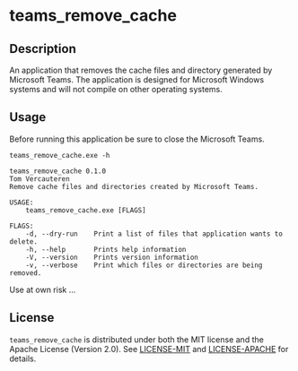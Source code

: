 # teams_remove_cache

## Description

An application that removes the cache files and directory generated by Microsoft Teams. The application is designed for Microsoft Windows systems and will not compile on other operating systems.

## Usage

Before running this application be sure to close the Microsoft Teams.

```
teams_remove_cache.exe -h

teams_remove_cache 0.1.0
Tom Vercauteren
Remove cache files and directories created by Microsoft Teams.

USAGE:
    teams_remove_cache.exe [FLAGS]

FLAGS:
    -d, --dry-run    Print a list of files that application wants to delete.
    -h, --help       Prints help information
    -V, --version    Prints version information
    -v, --verbose    Print which files or directories are being removed.

```
Use at own risk ...

## License

`teams_remove_cache` is distributed under both the MIT license and the Apache License (Version 2.0). See [LICENSE-MIT](LICENSE-MIT) and [LICENSE-APACHE](LICENSE-APACHE2) for details.